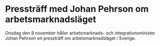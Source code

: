 # Pressträff med Johan Pehrson om arbetsmarknadsläget

Onsdag den 8 november håller arbetsmarknads- och integrationsminister Johan Pehrson en pressträff om arbetsmarknadsläget i Sverige.
